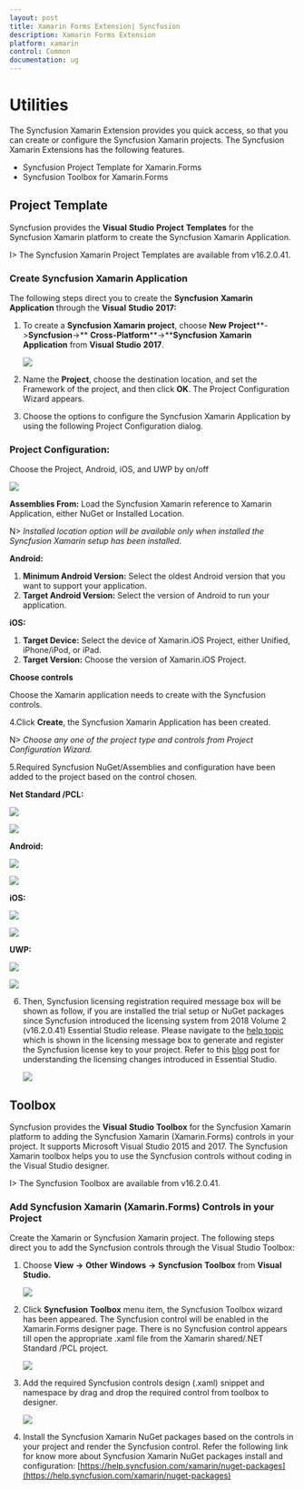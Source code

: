 ```yaml
---
layout: post
title: Xamarin Forms Extension| Syncfusion
description: Xamarin Forms Extension
platform: xamarin
control: Common 
documentation: ug
---
```


# Utilities

The Syncfusion Xamarin Extension provides you quick access, so that you can create or configure the Syncfusion Xamarin projects. The Syncfusion Xamarin Extensions has the following features.

* Syncfusion Project Template for Xamarin.Forms
* Syncfusion Toolbox for Xamarin.Forms

## Project Template

Syncfusion provides the **Visual** **Studio** **Project** **Templates** for the Syncfusion Xamarin platform to create the Syncfusion Xamarin Application.

I> The Syncfusion Xamarin Project Templates are available from v16.2.0.41.

### Create Syncfusion Xamarin Application

The following steps direct you to create the **Syncfusion** **Xamarin** **Application** through the **Visual** **Studio** **2017:**

1. To create a **Syncfusion Xamarin project**, choose **New** **Project****->****Syncfusion****->** **Cross-Platform****->****Syncfusion** **Xamarin** **Application** from **Visual** **Studio** **2017**.

     ![](Syncfusion-Project-Templates_images/Syncfusion-Project-Templates_img1.jpeg)

2. Name the **Project**, choose the destination location, and set the Framework of the project, and then click **OK**. The Project Configuration Wizard appears.
   
3. Choose the options to configure the Syncfusion Xamarin Application by using the following Project Configuration dialog.

### Project Configuration:

Choose the Project, Android, iOS, and UWP by on/off 

![](Syncfusion-Project-Templates_images/Syncfusion-Project-Templates_img2.jpeg)

**Assemblies From:** Load the Syncfusion Xamarin reference to Xamarin Application, either NuGet or Installed Location.

N> *Installed location option will be available only when installed the Syncfusion Xamarin setup has been installed*.

**Android:**

1.	**Minimum Android Version:** Select the oldest Android version that you want to support your application. 
2.	**Target Android Version:** Select the version of Android to run your application. 

**iOS:**

1.	**Target Device:**  Select the device of Xamarin.iOS Project, either Unified, iPhone/iPod, or iPad.
2.	**Target Version:** Choose the version of Xamarin.iOS Project.

**Choose controls**

Choose the Xamarin application needs to create with the Syncfusion controls. 

4.Click **Create**, the Syncfusion Xamarin Application has been created.

   N> *Choose any one of the project type and controls from Project Configuration Wizard.*

5.Required Syncfusion NuGet/Assemblies and configuration have been added to the project based on the control chosen.

   **Net Standard /PCL:**

   ![](Syncfusion-Project-Templates_images/Syncfusion-Project-Templates_img3.jpeg)

   ![](Syncfusion-Project-Templates_images/Syncfusion-Project-Templates_img4.jpeg)

   **Android:**

   ![](Syncfusion-Project-Templates_images/Syncfusion-Project-Templates_img5.jpeg)

   ![](Syncfusion-Project-Templates_images/Syncfusion-Project-Templates_img6.jpeg)

   **iOS:**

   ![](Syncfusion-Project-Templates_images/Syncfusion-Project-Templates_img7.jpeg)

   ![](Syncfusion-Project-Templates_images/Syncfusion-Project-Templates_img8.jpeg)

   **UWP:**

   ![](Syncfusion-Project-Templates_images/Syncfusion-Project-Templates_img9.jpeg)

   ![](Syncfusion-Project-Templates_images/Syncfusion-Project-Templates_img10.jpeg)

6. Then, Syncfusion licensing registration required message box will be shown as follow, if you are installed the trial setup or NuGet packages since Syncfusion introduced the licensing system from 2018 Volume 2 (v16.2.0.41) Essential Studio release. Please navigate to the [help topic](https://help.syncfusion.com/common/essential-studio/licensing/license-key#how-to-generate-syncfusion-license-key) which is shown in the licensing message box to generate and register the Syncfusion license key to your project. Refer to this [blog](https://blog.syncfusion.com/post/Whats-New-in-2018-Volume-2-Licensing-Changes-in-the-1620x-Version-of-Essential-Studio.aspx) post for understanding the licensing changes introduced in Essential Studio.

   ![](Syncfusion-Project-Templates_images/Syncfusion-Project-Templates_img11.jpeg)

## Toolbox

Syncfusion provides the **Visual** **Studio** **Toolbox** for the Syncfusion Xamarin platform to adding the Syncfusion Xamarin (Xamarin.Forms) controls in your project. It supports Microsoft Visual Studio 2015 and 2017. The Syncfusion Xamarin toolbox helps you to use the Syncfusion controls without coding in the Visual Studio designer.

I> The Syncfusion Toolbox are available from v16.2.0.41.

### Add Syncfusion Xamarin (Xamarin.Forms) Controls in your Project

Create the Xamarin or Syncfusion Xamarin project. The following steps direct you to add the Syncfusion controls through the Visual Studio Toolbox:

1. Choose **View** **->** **Other** **Windows** **->** **Syncfusion** **Toolbox** from **Visual** **Studio.**

    ![](Toolbox_images/Toolbox_img1.jpeg)

2. Click **Syncfusion** **Toolbox** menu item, the Syncfusion Toolbox wizard has been appeared. The Syncfusion control will be enabled in the Xamarin.Forms designer page. There is no Syncfusion control appears till open the appropriate .xaml file from the Xamarin shared/.NET Standard /PCL project.

    ![](Toolbox_images/Toolbox_img2.jpeg)

3. Add the required Syncfusion controls design (.xaml) snippet and namespace by drag and drop the required control from toolbox to designer.

    ![](Toolbox_images/Toolbox_img3.jpeg)


4. Install the Syncfusion Xamarin NuGet packages based on the controls in your project and render the Syncfusion control. Refer the following link for know more about Syncfusion Xamarin NuGet packages install and configuration: [https://help.syncfusion.com/xamarin/nuget-packages](https://help.syncfusion.com/xamarin/nuget-packages)

